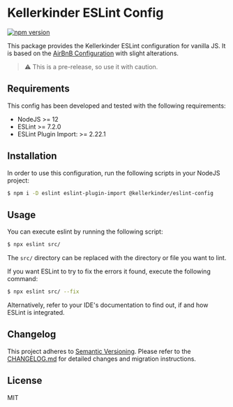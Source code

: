 # Kellerkinder ESLint Config

[![npm version](https://badge.fury.io/js/%40kellerkinder%2Feslint-config.svg)](https://badge.fury.io/js/%40kellerkinder%2Feslint-config)

This package provides the Kellerkinder ESLint configuration for vanilla
JS. It is based on the [AirBnB Configuration](https://github.com/airbnb/javascript/tree/master/packages/eslint-config-airbnb-base)
with slight alterations.

> :warning: This is a pre-release, so use it with caution.

## Requirements
This config has been developed and tested with the following requirements:
* NodeJS >= 12
* ESLint >= 7.2.0
* ESLint Plugin Import: >= 2.22.1

## Installation
In order to use this configuration, run the following scripts in your NodeJS project:

```bash
$ npm i -D eslint eslint-plugin-import @kellerkinder/eslint-config
```

## Usage
You can execute eslint by running the following script:

```bash
$ npx eslint src/
```

The `src/` directory can be replaced with the directory or file you want to lint.

If you want ESLint to try to fix the errors it found, execute the following command:

```bash
$ npx eslint src/ --fix
```

Alternatively, refer to your IDE's documentation to find out, if and how ESLint
is integrated.

## Changelog
This project adheres to [Semantic Versioning](https://semver.org/). 
Please refer to the [CHANGELOG.md](CHANGELOG.md) for detailed changes and
migration instructions.

## License
MIT
